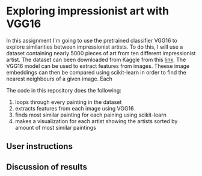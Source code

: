 # Exploring impressionist art with VGG16

In this assignment I'm going to use the pretrained classifier VGG16 to explore similarities between impressionist artists. To do this, I will use a dataset containing nearly 5000 pieces of art from ten different impressionist artist. The dataset can been downloaded from Kaggle from this [link](https://www.kaggle.com/datasets/delayedkarma/impressionist-classifier-data).
The VGG16 model can be used to extract features from images. Theese image embeddings can then be compared using scikit-learn in order to find the nearest neighbours of a given image. Each 

The code in this repository does the following: 
1. loops through every painting in the dataset
2. extracts features from each image using VGG16
3. finds most similar painting for each paining using scikit-learn
4. makes a visualization for each artist showing the artists sorted by amount of most similar paintings

## User instructions

## Discussion of results


